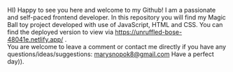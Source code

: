 HI) Happy to see you here and welcome to my Github! I am a passionate and self-paced frontend developer.
In this repository you will find my Magic Ball toy project developed with use of JavaScript, HTML and CSS. You can find the deployed version to view via https://unruffled-bose-48041e.netlify.app/ .  
You are welcome to leave a comment or contact me directly if you have any questions/ideas/suggestions: marysnopok8@gmail.com 
Have a perfect day)).

